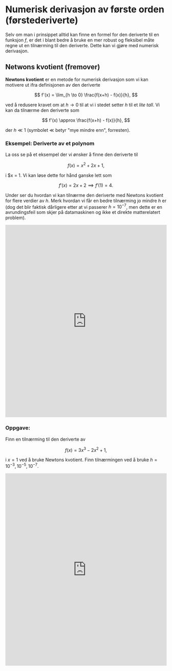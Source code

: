 # Numerisk derivasjon av første orden (førstederiverte)

Selv om man i prinsippet alltid kan finne en formel for den deriverte til en funksjon $f$, er det i blant
bedre å bruke en mer robust og fleksibel måte regne ut en tilnærming til den deriverte. Dette kan vi gjøre med
numerisk derivasjon.


## Netwons kvotient (fremover)

**Newtons kvotient** er en metode for numerisk derivasjon som vi kan motivere ut ifra definisjonen av den deriverte

$$
f'(x) = \lim_{h \to 0} \frac{f(x+h) - f(x)}{h},
$$

ved å redusere kravet om at $h \to 0$ til at vi i stedet setter $h$ til et *lite tall*. Vi kan da tilnærme den deriverte som

$$
f'(x) \approx \frac{f(x+h) - f(x)}{h},
$$

der $h \ll 1$ (symbolet $\ll$ betyr "mye mindre enn", forresten).


### Eksempel: Deriverte av et polynom

La oss se på et eksempel der vi ønsker å finne den deriverte til 

$$
f(x) = x^2 + 2x + 1,
$$

i $x = 1. Vi kan løse dette for hånd ganske lett som

$$
f'(x) = 2x + 2 \implies f'(1) = 4.
$$

Under ser du hvordan vi kan tilnærme den deriverte med Newtons kvotient for flere verdier av $h$. Merk hvordan vi får en bedre tilnærming jo mindre $h$ er (dog det blir faktisk dårligere etter at vi passerer $h = 10^{-7}$, men dette er en avrundingsfeil som skjer på datamaskinen og ikke et direkte matterelatert problem).

<iframe src="https://trinket.io/embed/python/09977207eb" width="100%" height="600" frameborder="0" marginwidth="0" marginheight="0" allowfullscreen></iframe>


### Oppgave:

Finn en tilnærming til den deriverte av

$$
f(x) = 3x^3 - 2x^2 + 1,
$$

i $x = 1$ ved å bruke Newtons kvotient. Finn tilnærmingen ved å bruke $h = 10^{-3}, 10^{-5}, 10^{-7}$.


<iframe src="https://trinket.io/embed/python/31949a779e" width="100%" height="600" frameborder="0" marginwidth="0" marginheight="0" allowfullscreen></iframe>





